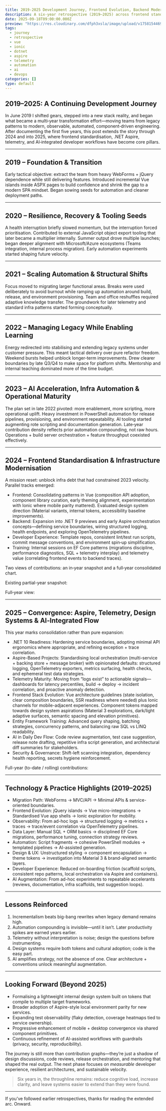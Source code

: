 ```yaml
---
title: 2019-2025 Development Journey, Frontend Evolution, Backend Modernization & Automation
description: A six-year retrospective (2019–2025) across frontend standardisation, .NET modernization, telemetry, automation, AI-assisted workflows and team enablement.
date: 2025-09-18T09:00:00.000Z
preview: "https://res.cloudinary.com/dfph3xsla/image/upload/v1758154469/github/mfsbo/2025_zfcxph.png"
tags:
  - journey
  - retrospective
  - vue
  - ionic
  - dotnet
  - aspire
  - telemetry
  - automation
  - ai
  - devops
categories: []
type: default
---
```

## 2019–2025: A Continuing Development Journey

In June 2019 I shifted gears, stepped into a new stack reality, and began what became a multi‑year transformation effort—moving teams from legacy patterns to modern, observable, automated, component‑driven engineering. After documenting the first five years, this post extends the story through 2024 and into 2025, where frontend standardisation, .NET Aspire, telemetry, and AI‑integrated developer workflows have become core pillars.

---

## 2019 – Foundation & Transition

Early tactical objective: extract the team from heavy WebForms + jQuery dependence while still delivering features. Introduced incremental Vue islands inside ASPX pages to build confidence and shrink the gap to a modern SPA mindset. Began sowing seeds for automation and cleaner deployment paths.

<ResponsiveImage version="v1718059398" publicId="github/mfsbo/fogmykndenu9krtbg7oo.png" alt="2019 Contributions for mfsbo" />

---

## 2020 – Resilience, Recovery & Tooling Seeds

A health interruption briefly slowed momentum, but the interruption forced prioritisation. Contributed to external JavaScript object export tooling that later became a multiplier internally. Summer output drove multiple launches; began deeper alignment with Microsoft/Azure ecosystems (Teams integration, internal process migration). Early automation experiments started shaping future velocity.

<ResponsiveImage version="v1718059398" publicId="github/mfsbo/ykzxnj2ymwlmdmzyvneu.png" alt="2020 Contributions for mfsbo" />

---

## 2021 – Scaling Automation & Structural Shifts

Focus moved to migrating larger functional areas. Breaks were used deliberately to avoid burnout while ramping up automation around build, release, and environment provisioning. Team and office reshuffles required adaptive knowledge transfer. The groundwork for later telemetry and standard infra patterns started forming conceptually.

<ResponsiveImage version="v1718059398" publicId="github/mfsbo/eko6okdlf51cunozgkph.png" alt="2021 Contributions for mfsbo" />

---

## 2022 – Managing Legacy While Enabling Learning

Energy redirected into stabilising and extending legacy systems under customer pressure. This meant tactical delivery over pure refactor freedom. Weekend bursts helped unblock longer-term improvements. Drew clearer boundaries by late Q3/Q4 to make space for platform shifts. Mentorship and internal teaching dominated more of the time budget.

<ResponsiveImage version="v1718059398" publicId="github/mfsbo/euzzzdtiquassbcs9xus.png" alt="2022 Contributions for mfsbo" />

---

## 2023 – AI Acceleration, Infra Automation & Operational Maturity

The plan set in late 2022 pivoted: more enablement, more scripting, more operational uplift. Heavy investment in PowerShell automation for release pipelines, provisioning, and environment repeatability. AI tooling started augmenting rote scripting and documentation generation. Late‑year contribution density reflects prior automation compounding, not raw hours. Operations + build server orchestration + feature throughput coexisted effectively.

<ResponsiveImage version="v1718059398" publicId="github/mfsbo/qj5jkeik78lz0p9kfccc.png" alt="2023 Contributions for mfsbo" />

---

## 2024 – Frontend Standardisation & Infrastructure Modernisation

A mission reset: unblock infra debt that had constrained 2023 velocity. Parallel tracks emerged:

- Frontend: Consolidating patterns in Vue (composition API adoption, component library curation, early theming alignment, experimentation with Ionic where mobile parity mattered). Evaluated design system direction (Material variants, internal tokens, accessibility baseline improvements).
- Backend: Expansion into .NET 9 previews and early Aspire orchestration concepts—defining service boundaries, wiring structured logging, health endpoints, and exploring OpenTelemetry pipelines.
- Developer Experience: Template repos, consistent lint/test run scripts, commit message conventions, and environment spin‑up simplification.
- Training: Internal sessions on EF Core patterns (migrations discipline, performance diagnostics, SQL + telemetry interplay) and telemetry value (correlating frontend events to backend traces).

Two views of contributions: an in‑year snapshot and a full‑year consolidated chart.

Existing partial-year snapshot:
<ResponsiveImage version="v1718059398" publicId="github/mfsbo/yeslqjdzigsmuhqxuehb.png" alt="2024 Contributions for mfsbo (snapshot)" />

Full‑year view:
<ResponsiveImage version="v1758154297" publicId="github/mfsbo/2024_oi44y4.png" alt="2024 Contributions for mfsbo (full year)" />

---

## 2025 – Convergence: Aspire, Telemetry, Design Systems & AI‑Integrated Flow

This year marks consolidation rather than pure expansion:

- .NET 10 Readiness: Hardening service boundaries, adopting minimal API ergonomics where appropriate, and refining exception + trace correlation.
- Aspire-Based Projects: Standardising local orchestration (multi-service + backing store + message broker) with opinionated defaults: structured logging, OpenTelemetry exporters, metrics surfacing, health checks, and ephemeral test data strategies.
- Telemetry Maturity: Moving from “logs exist” to actionable signals—dashboards for latency percentiles, build → deploy → incident correlation, and proactive anomaly detection.
- Frontend Stack Evolution: Vue architecture guidelines (state isolation, clear composition boundaries, SSR readiness where needed) plus Ionic channels for mobile-adjacent experiences. Component tokens mapped towards design system aspirations (Material 3 explorations, dark/light adaptive surfaces, semantic spacing and elevation primitives).
- Entity Framework Training: Advanced query shaping, batching strategies, concurrency patterns, and balancing raw SQL vs LINQ readability.
- AI in Daily Dev Flow: Code review augmentation, test case suggestion, release note drafting, repetitive infra script generation, and architectural diff summaries for stakeholders.
- Security & Governance: Shift-left scanning integration, dependency health reporting, secrets hygiene reinforcement.

Full-year (to-date / rolling) contributions:
<ResponsiveImage version="v1758154469" publicId="github/mfsbo/2025_zfcxph.png" alt="2025 Contributions for mfsbo (full year)" />

---

## Technology & Practice Highlights (2019–2025)

- Migration Path: WebForms → MVC/API → Minimal APIs & service-oriented boundaries.
- Frontend Evolution: jQuery islands → Vue micro-integrations → Standardised Vue app shells → Ionic exploration for mobility.
- Observability: From ad-hoc logs → structured logging → metrics + traces → trace/event correlation via OpenTelemetry pipelines.
- Data Layer: Manual SQL + ORM basics → disciplined EF Core migrations, performance tuning, connection strategy reviews.
- Automation: Script fragments → cohesive PowerShell modules → templated pipelines → AI-assisted generation.
- Design & UX: Unstructured styling → component encapsulation → theme tokens → investigation into Material 3 & brand-aligned semantic layers.
- Developer Experience: Reduced on-boarding friction (scaffold scripts, consistent repo patterns, local orchestration via Aspire and containers).
- AI Augmentation: From ad-hoc experiments to repeatable accelerants (reviews, documentation, infra scaffolds, test suggestion loops).

---

## Lessons Reinforced

1. Incrementalism beats big-bang rewrites when legacy demand remains high.
2. Automation compounding is invisible—until it isn’t. Later productivity spikes are earned years earlier.
3. Telemetry without interpretation is noise; design the questions before instrumenting.
4. Design systems require both tokens and cultural adoption; code is the easy part.
5. AI amplifies strategy, not the absence of one. Clear architecture + conventions unlock meaningful augmentation.

---

## Looking Forward (Beyond 2025)

- Formalising a lightweight internal design system built on tokens that compile to multiple target frameworks.
- Broader adoption of Aspire-style local environment parity for new services.
- Expanding test observability (flaky detection, coverage heatmaps tied to service ownership).
- Progressive enhancement of mobile + desktop convergence via shared component primitives.
- Continuous refinement of AI-assisted workflows with guardrails (privacy, security, reproducibility).

The journey is still more than contribution graphs—they’re just a shadow of design discussions, code reviews, release orchestration, and mentoring that shaped the real output. The next phase focuses on *measurable* developer experience, resilient architectures, and sustainable velocity.

> Six years in, the throughline remains: reduce cognitive load, increase clarity, and leave systems easier to extend than they were found.

---

If you’ve followed earlier retrospectives, thanks for reading the extended arc. Onward.
